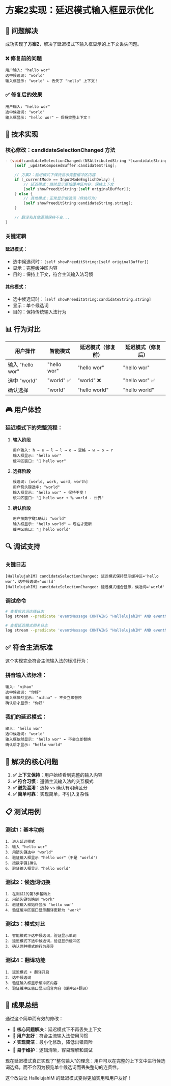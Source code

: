 # 方案2实现：延迟模式输入框显示优化

## 🎯 **问题解决**

成功实现了**方案2**，解决了延迟模式下输入框显示的上下文丢失问题。

### ❌ **修复前的问题**
```
用户输入: "hello wor"
选中候选词: "world"
输入框显示: "world" ← 丢失了 "hello" 上下文！
```

### ✅ **修复后的效果**
```
用户输入: "hello wor"
选中候选词: "world"
输入框显示: "hello wor" ← 保持完整上下文！
```

## 🔧 **技术实现**

### **核心修改：candidateSelectionChanged 方法**

```objective-c
- (void)candidateSelectionChanged:(NSAttributedString *)candidateString {
    [self _updateComposedBuffer:candidateString];

    // 方案2：延迟模式下保持显示完整缓冲区内容
    if (_currentMode == InputModeEnglishDelay) {
        // 延迟模式：继续显示原始缓冲区内容，保持上下文
        [self showPreeditString:[self originalBuffer]];
    } else {
        // 其他模式：正常显示候选词（传统行为）
        [self showPreeditString:candidateString.string];
    }
    
    // 翻译和其他逻辑保持不变...
}
```

### **关键逻辑**

#### **延迟模式：**
- 选中候选词时：`[self showPreeditString:[self originalBuffer]]`
- 显示：完整缓冲区内容
- 目的：保持上下文，符合主流输入法习惯

#### **其他模式：**
- 选中候选词时：`[self showPreeditString:candidateString.string]`
- 显示：单个候选词
- 目的：保持传统输入法行为

## 📊 **行为对比**

| 用户操作 | 智能模式 | 延迟模式（修复前） | 延迟模式（修复后） |
|---------|---------|------------------|------------------|
| 输入 "hello wor" | "hello wor" | "hello wor" | "hello wor" |
| 选中 "world" | "world" ✅ | "world" ❌ | "hello wor" ✅ |
| 确认选择 | "world" | "hello world" | "hello world" |

## 🎮 **用户体验**

### **延迟模式下的完整流程：**

1. **输入阶段**
   ```
   用户输入: h → e → l → l → o → 空格 → w → o → r
   输入框显示: "hello wor"
   缓冲区窗口: "📝 hello wor"
   ```

2. **选择阶段**
   ```
   候选词: [world, work, word, worth]
   用户箭头键选中: "world"
   输入框显示: "hello wor" ← 保持不变！
   缓冲区窗口: "📝 hello wor + 🔤 world - 世界"
   ```

3. **确认阶段**
   ```
   用户按数字键1确认: "world"
   输入框显示: "hello world" ← 现在才更新
   缓冲区窗口: "📝 hello world"
   ```

## 🔍 **调试支持**

### **关键日志**
```
[HallelujahIM] candidateSelectionChanged: 延迟模式保持显示缓冲区='hello wor'，选中候选词='world'
[HallelujahIM] candidateSelectionChanged: 延迟模式组合显示，候选词='world'
```

### **调试命令**
```bash
# 查看候选词选择日志
log stream --predicate 'eventMessage CONTAINS "HallelujahIM" AND eventMessage CONTAINS "candidateSelectionChanged"'

# 查看延迟模式相关日志
log stream --predicate 'eventMessage CONTAINS "HallelujahIM" AND eventMessage CONTAINS "延迟模式"'
```

## ✅ **符合主流标准**

这个实现完全符合主流输入法的标准行为：

### **拼音输入法标准：**
```
输入: "nihao"
选中候选词: "你好"
输入框依然显示: "nihao" ← 不会立即替换
确认后才显示: "你好"
```

### **我们的延迟模式：**
```
输入: "hello wor"
选中候选词: "world"
输入框依然显示: "hello wor" ← 不会立即替换
确认后才显示: "hello world"
```

## 🎯 **解决的核心问题**

1. **✅ 上下文保持**：用户始终看到完整的输入内容
2. **✅ 符合习惯**：遵循主流输入法的交互模式
3. **✅ 避免混淆**：选择 vs 确认有明确区分
4. **✅ 简单可靠**：实现简单，不引入复杂性

## 📋 **测试用例**

### **测试1：基本功能**
```
1. 进入延迟模式
2. 输入 "hello wor"
3. 用箭头键选中 "world"
4. 验证输入框显示 "hello wor"（不是 "world"）
5. 按数字键1确认
6. 验证输入框显示 "hello world"
```

### **测试2：候选词切换**
```
1. 在测试1的第3步基础上
2. 用箭头键切换到 "work"
3. 验证输入框始终显示 "hello wor"
4. 验证缓冲区窗口显示翻译更新为 "work"
```

### **测试3：模式对比**
```
1. 智能模式下选中候选词，验证显示单词
2. 延迟模式下选中候选词，验证显示缓冲区
3. 确认两种模式的行为差异
```

### **测试4：翻译功能**
```
1. 延迟模式 + 翻译开启
2. 选中候选词
3. 验证输入框显示缓冲区内容
4. 验证缓冲区窗口显示组合内容（缓冲区+翻译）
```

## 🎉 **成果总结**

通过这个简单而有效的修改：

- **🎯 核心问题解决**：延迟模式下不再丢失上下文
- **🤝 用户友好**：符合主流输入法使用习惯
- **⚡ 实现简洁**：最小化修改，降低出错风险
- **🔧 易于维护**：逻辑清晰，容易理解和调试

现在延迟模式真正实现了"整句输入"的理念：用户可以在完整的上下文中进行候选词选择，而不会因为预览单个候选词而丢失整句的连贯性。

这个改进让 HallelujahIM 的延迟模式变得更加实用和用户友好！
